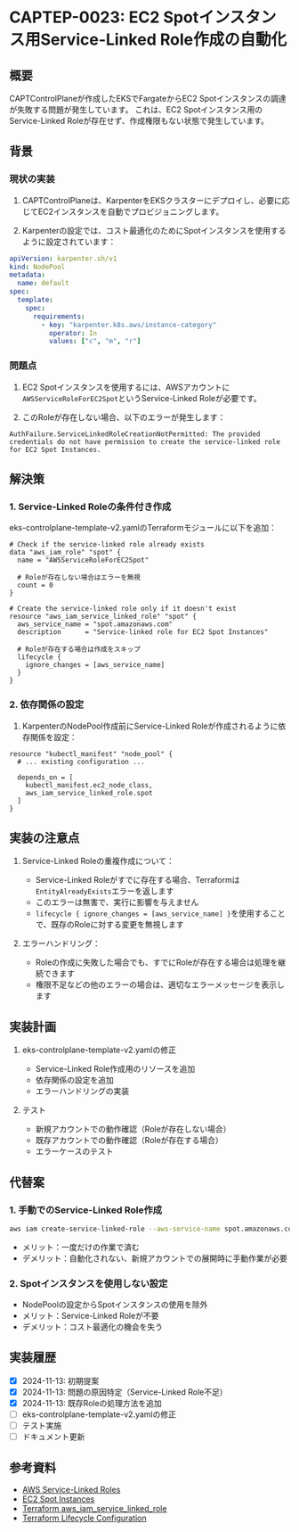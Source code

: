 # CAPTEP-0023: EC2 Spotインスタンス用Service-Linked Role作成の自動化

## 概要

CAPTControlPlaneが作成したEKSでFargateからEC2 Spotインスタンスの調達が失敗する問題が発生しています。
これは、EC2 Spotインスタンス用のService-Linked Roleが存在せず、作成権限もない状態で発生しています。

## 背景

### 現状の実装

1. CAPTControlPlaneは、KarpenterをEKSクラスターにデプロイし、必要に応じてEC2インスタンスを自動でプロビジョニングします。

2. Karpenterの設定では、コスト最適化のためにSpotインスタンスを使用するように設定されています：
```yaml
apiVersion: karpenter.sh/v1
kind: NodePool
metadata:
  name: default
spec:
  template:
    spec:
      requirements:
        - key: "karpenter.k8s.aws/instance-category"
          operator: In
          values: ["c", "m", "r"]
```

### 問題点

1. EC2 Spotインスタンスを使用するには、AWSアカウントに`AWSServiceRoleForEC2Spot`というService-Linked Roleが必要です。

2. このRoleが存在しない場合、以下のエラーが発生します：
```
AuthFailure.ServiceLinkedRoleCreationNotPermitted: The provided credentials do not have permission to create the service-linked role for EC2 Spot Instances.
```

## 解決策

### 1. Service-Linked Roleの条件付き作成

eks-controlplane-template-v2.yamlのTerraformモジュールに以下を追加：

```hcl
# Check if the service-linked role already exists
data "aws_iam_role" "spot" {
  name = "AWSServiceRoleForEC2Spot"
  
  # Roleが存在しない場合はエラーを無視
  count = 0
}

# Create the service-linked role only if it doesn't exist
resource "aws_iam_service_linked_role" "spot" {
  aws_service_name = "spot.amazonaws.com"
  description      = "Service-linked role for EC2 Spot Instances"

  # Roleが存在する場合は作成をスキップ
  lifecycle {
    ignore_changes = [aws_service_name]
  }
}
```

### 2. 依存関係の設定

1. KarpenterのNodePool作成前にService-Linked Roleが作成されるように依存関係を設定：

```hcl
resource "kubectl_manifest" "node_pool" {
  # ... existing configuration ...

  depends_on = [
    kubectl_manifest.ec2_node_class,
    aws_iam_service_linked_role.spot
  ]
}
```

## 実装の注意点

1. Service-Linked Roleの重複作成について：
   - Service-Linked Roleがすでに存在する場合、Terraformは`EntityAlreadyExists`エラーを返します
   - このエラーは無害で、実行に影響を与えません
   - `lifecycle { ignore_changes = [aws_service_name] }`を使用することで、既存のRoleに対する変更を無視します

2. エラーハンドリング：
   - Roleの作成に失敗した場合でも、すでにRoleが存在する場合は処理を継続できます
   - 権限不足などの他のエラーの場合は、適切なエラーメッセージを表示します

## 実装計画

1. eks-controlplane-template-v2.yamlの修正
   - Service-Linked Role作成用のリソースを追加
   - 依存関係の設定を追加
   - エラーハンドリングの実装

2. テスト
   - 新規アカウントでの動作確認（Roleが存在しない場合）
   - 既存アカウントでの動作確認（Roleが存在する場合）
   - エラーケースのテスト

## 代替案

### 1. 手動でのService-Linked Role作成

```bash
aws iam create-service-linked-role --aws-service-name spot.amazonaws.com
```

- メリット：一度だけの作業で済む
- デメリット：自動化されない、新規アカウントでの展開時に手動作業が必要

### 2. Spotインスタンスを使用しない設定

- NodePoolの設定からSpotインスタンスの使用を除外
- メリット：Service-Linked Roleが不要
- デメリット：コスト最適化の機会を失う

## 実装履歴

- [x] 2024-11-13: 初期提案
- [x] 2024-11-13: 問題の原因特定（Service-Linked Role不足）
- [x] 2024-11-13: 既存Roleの処理方法を追加
- [ ] eks-controlplane-template-v2.yamlの修正
- [ ] テスト実施
- [ ] ドキュメント更新

## 参考資料

- [AWS Service-Linked Roles](https://docs.aws.amazon.com/IAM/latest/UserGuide/using-service-linked-roles.html)
- [EC2 Spot Instances](https://docs.aws.amazon.com/AWSEC2/latest/UserGuide/using-spot-instances.html)
- [Terraform aws_iam_service_linked_role](https://registry.terraform.io/providers/hashicorp/aws/latest/docs/resources/iam_service_linked_role)
- [Terraform Lifecycle Configuration](https://www.terraform.io/docs/language/meta-arguments/lifecycle.html)
